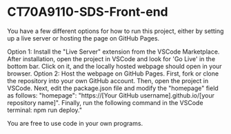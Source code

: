 # CT70A9110-SDS-Front-end
You have a few different options for how to run this project, either by setting up a live server or hosting the page on GitHub Pages.

Option 1: Install the "Live Server" extension from the VSCode Marketplace. After installation, open the project in VSCode and look for 'Go Live' in the bottom bar. Click on it, and the locally hosted webpage should open in your browser.
Option 2: Host the webpage on GitHub Pages. First, fork or clone the repository into your own GitHub account. Then, open the project in VSCode. Next, edit the package.json file and modify the "homepage" field as follows: "homepage": "https://[Your GitHub username].github.io/[your repository name]". Finally, run the following command in the VSCode terminal: npm run deploy."

You are free to use code in your own programs. 
